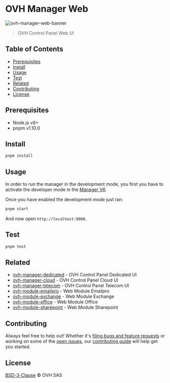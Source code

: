 # OVH Manager Web

![ovh-manager-web-banner](https://user-images.githubusercontent.com/428384/29673217-d57c0e30-88ee-11e7-843d-f787a17ee2e8.png)

> OVH Control Panel Web UI

## Table of Contents

* [Prerequisites](#prerequisites)
* [Install](#install)
* [Usage](#usage)
* [Test](#test)
* [Related](#related)
* [Contributing](#contributing)
* [License](#license)

## Prerequisites

* Node.js v8+
* pnpm v1.10.0

## Install

```sh
pnpm install
```

## Usage

In order to run the manager in the development mode, you first you have to activate the developer mode in the [Manager V6](https://www.ovh.com/manager/dedicated/#/useraccount/advanced).

Once you have enabled the development mode just ran:

```sh
pnpm start
```

And now open `http://localhost:9000`.

## Test

```sh
pnpm test
```

## Related

* [ovh-manager-dedicated](https://github.com/ovh/manager/tree/master/packages/manager/apps/dedicated) - OVH Control Panel Dedicated UI
* [ovh-manager-cloud](https://github.com/ovh/manager/tree/master/packages/manager/apps/cloud) - OVH Control Panel Cloud UI
* [ovh-manager-telecom](https://github.com/ovh/manager/tree/master/packages/manager/apps/telecom) - OVH Control Panel Telecom UI
* [ovh-module-emailpro](https://github.com/ovh/manager/tree/master/packages/manager/modules/emailpro) - Web Module Emailpro
* [ovh-module-exchange](https://github.com/ovh/manager/tree/master/packages/manager/modules/exchange) - Web Module Exchange
* [ovh-module-office](https://github.com/ovh/manager/tree/master/packages/manager/modules/office) - Web Module Office
* [ovh-module-sharepoint](https://github.com/ovh/manager/tree/master/packages/manager/modules/sharepoint) - Web Module Sharepoint

## Contributing

Always feel free to help out! Whether it's [filing bugs and feature requests](https://github.com/ovh/manager/issues/new) or working on some of the [open issues](https://github.com/ovh/manager/issues), our [contributing guide](https://github.com/ovh/manager/blob/master/CONTRIBUTING.md) will help get you started.

## License

[BSD-3-Clause](LICENSE) © OVH SAS
